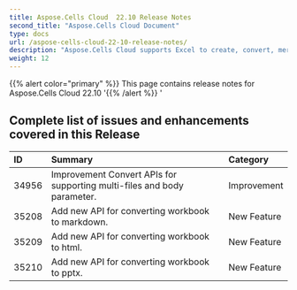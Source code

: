 ```yaml
---
title: Aspose.Cells Cloud  22.10 Release Notes
second_title: "Aspose.Cells Cloud Document"
type: docs
url: /aspose-cells-cloud-22-10-release-notes/
description: "Aspose.Cells Cloud supports Excel to create, convert, merge, split, protected, inner object operation, and so on."
weight: 12
---
```


{{% alert color="primary" %}} 
This page contains release notes for Aspose.Cells Cloud 22.10
'{{% /alert %}} '
## **Complete list of issues and enhancements covered in this Release**

|**ID**|**Summary**|**Category**|
| :- | :- | :- |
| 34956 | Improvement Convert APIs for supporting multi-files and body parameter. | Improvement
| 35208 | Add new API for converting workbook to markdown. | New Feature
| 35209 | Add new API for converting workbook to html. | New Feature
| 35210 | Add new API for converting workbook to pptx. | New Feature
